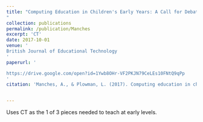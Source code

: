 ```yaml
---
title: "Computing Education in Children's Early Years: A Call for Debate
"
collection: publications
permalink: /publication/Manches
excerpt: 'CT'
date: 2017-10-01
venue: '
British Journal of Educational Technology
'
paperurl: '

https://drive.google.com/open?id=1Ywb8OHr-VF2PKJN79CeLEs10FNtQ9qPp
'
citation: 'Manches, A., & Plowman, L. (2017). Computing education in children's early years: A call for debate. British Journal of Educational Technology, 48(1), 191-201.'


---
```


Uses CT as the 1 of 3 pieces needed to teach at early levels. 
